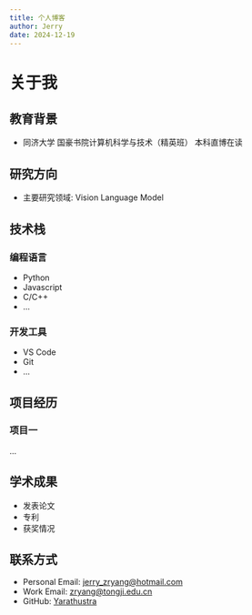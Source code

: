 ```yaml
---
title: 个人博客
author: Jerry
date: 2024-12-19
---
```


# 关于我

## 教育背景
- 同济大学 国豪书院计算机科学与技术（精英班） 本科直博在读

## 研究方向
- 主要研究领域: Vision Language Model

## 技术栈
### 编程语言
- Python
- Javascript
- C/C++
- ...

### 开发工具
- VS Code
- Git
- ...

## 项目经历
### 项目一
...

## 学术成果
- 发表论文
- 专利
- 获奖情况

## 联系方式
- Personal Email: jerry_zryang@hotmail.com
- Work Email: zryang@tongji.edu.cn
- GitHub: [Yarathustra](https://github.com/Yarathustra)
